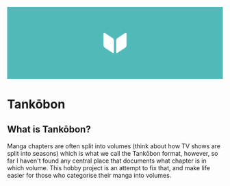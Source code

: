 ![header](brand/header.png)

# Tankōbon

## What is Tankōbon?

Manga chapters are often split into volumes (think about how TV shows are split into seasons) which is what we call the Tankōbon format, however, so far I haven't found any central place that documents what chapter is in which volume. This hobby project is an attempt to fix that, and make life easier for those who categorise their manga into volumes.
